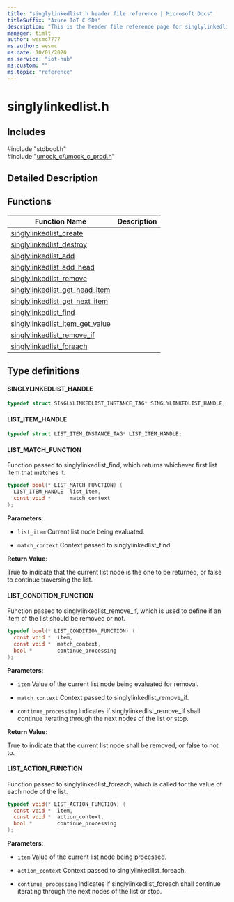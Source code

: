 ```yaml
---                             
title: "singlylinkedlist.h header file reference | Microsoft Docs" 
titleSuffix: "Azure IoT C SDK"            
description: "This is the header file reference page for singlylinkedlist.h in the Azure IoT C SDK. This SDK is used with Azure IoT Hub and Azure IoT Hub Device Provisioning Service"            
manager: timlt                 
author: wesmc7777              
ms.author: wesmc               
ms.date: 10/01/2020                    
ms.service: "iot-hub"             
ms.custom: ""                
ms.topic: "reference"        
---                            
```


# singlylinkedlist.h 

## Includes

\#include "stdbool.h"  
\#include "[umock_c/umock_c_prod.h](umock-c-prod-h.md)"  

## Detailed Description

## Functions

Function Name                  | Description                                
--------------------------------|---------------------------------------------
[singlylinkedlist_create](./singlylinkedlist-h/singlylinkedlist-create.md)            | 
[singlylinkedlist_destroy](./singlylinkedlist-h/singlylinkedlist-destroy.md)            | 
[singlylinkedlist_add](./singlylinkedlist-h/singlylinkedlist-add.md)            | 
[singlylinkedlist_add_head](./singlylinkedlist-h/singlylinkedlist-add-head.md)            | 
[singlylinkedlist_remove](./singlylinkedlist-h/singlylinkedlist-remove.md)            | 
[singlylinkedlist_get_head_item](./singlylinkedlist-h/singlylinkedlist-get-head-item.md)            | 
[singlylinkedlist_get_next_item](./singlylinkedlist-h/singlylinkedlist-get-next-item.md)            | 
[singlylinkedlist_find](./singlylinkedlist-h/singlylinkedlist-find.md)            | 
[singlylinkedlist_item_get_value](./singlylinkedlist-h/singlylinkedlist-item-get-value.md)            | 
[singlylinkedlist_remove_if](./singlylinkedlist-h/singlylinkedlist-remove-if.md)            | 
[singlylinkedlist_foreach](./singlylinkedlist-h/singlylinkedlist-foreach.md)            | 

## Type definitions

#### SINGLYLINKEDLIST_HANDLE

```C
typedef struct SINGLYLINKEDLIST_INSTANCE_TAG* SINGLYLINKEDLIST_HANDLE;
```

#### LIST_ITEM_HANDLE

```C
typedef struct LIST_ITEM_INSTANCE_TAG* LIST_ITEM_HANDLE;
```

#### LIST_MATCH_FUNCTION

Function passed to singlylinkedlist_find, which returns whichever first list item that matches it. 

```C
typedef bool(* LIST_MATCH_FUNCTION) (
  LIST_ITEM_HANDLE  list_item,
  const void *      match_context
);
```

**Parameters**:

* `list_item` Current list node being evaluated. 

* `match_context` Context passed to singlylinkedlist_find. 

**Return Value**:

True to indicate that the current list node is the one to be returned, or false to continue traversing the list. 

#### LIST_CONDITION_FUNCTION

Function passed to singlylinkedlist_remove_if, which is used to define if an item of the list should be removed or not. 

```C
typedef bool(* LIST_CONDITION_FUNCTION) (
  const void *  item,
  const void *  match_context,
  bool *        continue_processing
);
```

**Parameters**:

* `item` Value of the current list node being evaluated for removal. 

* `match_context` Context passed to singlylinkedlist_remove_if. 

* `continue_processing` Indicates if singlylinkedlist_remove_if shall continue iterating through the next nodes of the list or stop. 

**Return Value**:

True to indicate that the current list node shall be removed, or false to not to. 

#### LIST_ACTION_FUNCTION

Function passed to singlylinkedlist_foreach, which is called for the value of each node of the list. 

```C
typedef void(* LIST_ACTION_FUNCTION) (
  const void *  item,
  const void *  action_context,
  bool *        continue_processing
);
```

**Parameters**:

* `item` Value of the current list node being processed. 

* `action_context` Context passed to singlylinkedlist_foreach. 

* `continue_processing` Indicates if singlylinkedlist_foreach shall continue iterating through the next nodes of the list or stop. 

